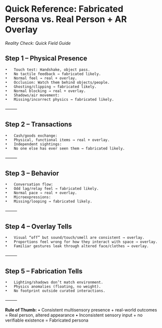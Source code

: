 # Quick Reference: Fabricated Persona vs. Real Person + AR Overlay



*Reality Check: Quick Field Guide*

## Step 1 – Physical Presence
	•	Touch test: Handshake, object pass.
	•	No tactile feedback → fabricated likely.
	•	Normal feel → real + overlay.
	•	Occlusion: Watch them behind objects/people.
	•	Ghosting/clipping → fabricated likely.
	•	Normal blocking → real + overlay.
	•	Shadows/air movement:
	•	Missing/incorrect physics → fabricated likely.

⸻

## Step 2 – Transactions
	•	Cash/goods exchange:
	•	Physical, functional items → real + overlay.
	•	Independent sightings:
	•	No one else has ever seen them → fabricated likely.

⸻

## Step 3 – Behavior
	•	Conversation flow:
	•	Odd lag/relay feel → fabricated likely.
	•	Normal pace → real + overlay.
	•	Microexpressions:
	•	Missing/looping → fabricated likely.

⸻

## Step 4 – Overlay Tells
	•	Visual “off” but sound/touch/smell are consistent → overlay.
	•	Proportions feel wrong for how they interact with space → overlay.
	•	Familiar gestures leak through altered face/clothes → overlay.

⸻

## Step 5 – Fabrication Tells
	•	Lighting/shadows don’t match environment.
	•	Physics anomalies (floating, no weight).
	•	No footprint outside curated interactions.

⸻

**Rule of Thumb:**
	•	Consistent multisensory presence + real-world outcomes = Real person, altered appearance
	•	Inconsistent sensory input + no verifiable existence = Fabricated persona
